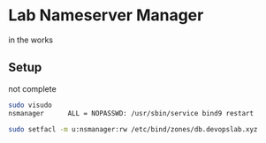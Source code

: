 # Lab Nameserver Manager
in the works

## Setup
not complete

```bash
sudo visudo
nsmanager      ALL = NOPASSWD: /usr/sbin/service bind9 restart

sudo setfacl -m u:nsmanager:rw /etc/bind/zones/db.devopslab.xyz
```
